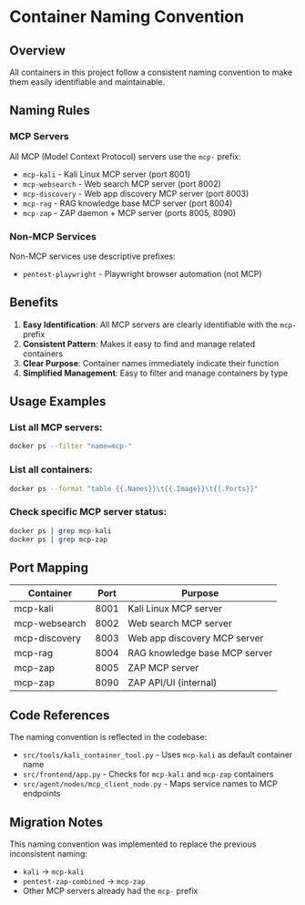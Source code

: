 # Container Naming Convention

## Overview
All containers in this project follow a consistent naming convention to make them easily identifiable and maintainable.

## Naming Rules

### MCP Servers
All MCP (Model Context Protocol) servers use the `mcp-` prefix:

- `mcp-kali` - Kali Linux MCP server (port 8001)
- `mcp-websearch` - Web search MCP server (port 8002)
- `mcp-discovery` - Web app discovery MCP server (port 8003)
- `mcp-rag` - RAG knowledge base MCP server (port 8004)
- `mcp-zap` - ZAP daemon + MCP server (ports 8005, 8090)

### Non-MCP Services
Non-MCP services use descriptive prefixes:

- `pentest-playwright` - Playwright browser automation (not MCP)

## Benefits

1. **Easy Identification**: All MCP servers are clearly identifiable with the `mcp-` prefix
2. **Consistent Pattern**: Makes it easy to find and manage related containers
3. **Clear Purpose**: Container names immediately indicate their function
4. **Simplified Management**: Easy to filter and manage containers by type

## Usage Examples

### List all MCP servers:
```bash
docker ps --filter "name=mcp-"
```

### List all containers:
```bash
docker ps --format "table {{.Names}}\t{{.Image}}\t{{.Ports}}"
```

### Check specific MCP server status:
```bash
docker ps | grep mcp-kali
docker ps | grep mcp-zap
```

## Port Mapping

| Container | Port | Purpose |
|-----------|------|---------|
| mcp-kali | 8001 | Kali Linux MCP server |
| mcp-websearch | 8002 | Web search MCP server |
| mcp-discovery | 8003 | Web app discovery MCP server |
| mcp-rag | 8004 | RAG knowledge base MCP server |
| mcp-zap | 8005 | ZAP MCP server |
| mcp-zap | 8090 | ZAP API/UI (internal) |

## Code References

The naming convention is reflected in the codebase:

- `src/tools/kali_container_tool.py` - Uses `mcp-kali` as default container name
- `src/frontend/app.py` - Checks for `mcp-kali` and `mcp-zap` containers
- `src/agent/nodes/mcp_client_node.py` - Maps service names to MCP endpoints

## Migration Notes

This naming convention was implemented to replace the previous inconsistent naming:
- `kali` → `mcp-kali`
- `pentest-zap-combined` → `mcp-zap`
- Other MCP servers already had the `mcp-` prefix 